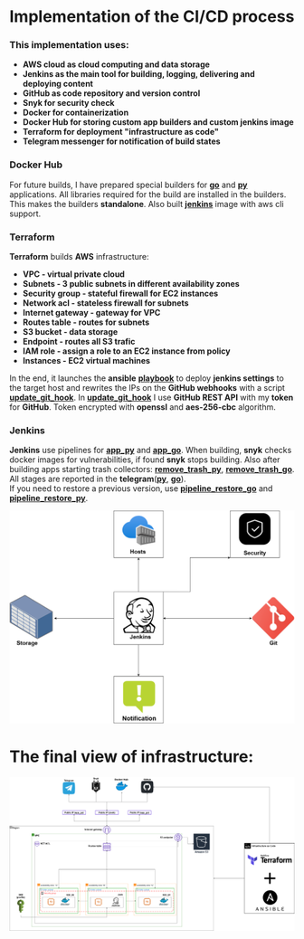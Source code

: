 # Implementation of the CI/CD process

### This implementation uses:
+ **AWS cloud as cloud computing and data storage**
+ **Jenkins as the main tool for building, logging, delivering and deploying content**
+ **GitHub as code repository and version control**
+ **Snyk for security check**
+ **Docker for сontainerization**
+ **Docker Hub for storing custom app builders and custom jenkins image**
+ **Terraform for deployment "infrastructure as code"**
+ **Telegram messenger for notification of build states**

### Docker Hub
For future builds, I have prepared special builders for **[go](https://hub.docker.com/layers/159441296/privetkakdela/devops_course/go_builder/images/sha256-46e2588e18895400c81d42bb1138e77df1835ed3b3a5a93e4e47a58994c9a14e?context=repo)** and **[py](https://hub.docker.com/layers/159379567/privetkakdela/devops_course/python_builder/images/sha256-0e06bcb4775030a27d6893093a732bce05d1a28e6d5908b376fd93198009e0b3?context=repo)** applications. All libraries required for the build are installed in the builders.  
This makes the builders **standalone**. Also built **[jenkins](https://hub.docker.com/layers/159681876/privetkakdela/devops_course/jenk_aws_cli/images/sha256-52f9e9c5263e19f859df92c02fe4acb000bad7069274d545af921cf628cedac3?context=repo)** image with aws cli support.


### Terraform
**Terraform** builds **AWS** infrastructure:
+ **VPC - virtual private cloud**
+ **Subnets - 3 public subnets in different availability zones**
+ **Security group - stateful firewall for EC2 instances**
+ **Network acl - stateless firewall for subnets**
+ **Internet gateway - gateway for VPC**
+ **Routes table - routes for subnets**
+ **S3 bucket - data storage**
+ **Endpoint - routes all S3 trafic**
+ **IAM role - assign a role to an EC2 instance from policy**
+ **Instances - EC2 virtual machines**

In the end, it launches the **ansible** **[playbook](https://github.com/CowboyFromHell/devops_course/blob/devops_master/exam_task/source/deploy_docker_jenk.yml)** to deploy **jenkins settings** to the target host and rewrites the IPs on the **GitHub webhooks** with a script **[update_git_hook](https://github.com/CowboyFromHell/devops_course/blob/devops_master/exam_task/source/update_git_hook)**.
In **[update_git_hook](https://github.com/CowboyFromHell/devops_course/blob/devops_master/exam_task/source/update_git_hook)** I use **GitHub REST API** with my **token** for **GitHub**. Token encrypted with **openssl** and **aes-256-cbc** algorithm.

### Jenkins
**Jenkins** use pipelines for **[app_py](https://github.com/CowboyFromHell/devops_course/blob/devops_master/exam_task/pipelines/pipeline_py)** and **[app_go](https://github.com/CowboyFromHell/devops_course/blob/devops_master/exam_task/pipelines/pipeline_go)**. When building, **snyk** checks docker images for vulnerabilities, if found **snyk** stops building. Also after building apps starting trash collectors: **[remove_trash_py](https://github.com/CowboyFromHell/devops_course/blob/devops_master/exam_task/pipelines/pipeline_trash_py_aws)**, **[remove_trash_go](https://github.com/CowboyFromHell/devops_course/blob/devops_master/exam_task/pipelines/pipeline_trash_go_aws)**. All stages are reported in the **telegram**(**[py](https://github.com/CowboyFromHell/devops_course/blob/devops_master/exam_task/pictures/py_tele.png)**, **[go](https://github.com/CowboyFromHell/devops_course/blob/devops_master/exam_task/pictures/go_tele.png)**).  
If you need to restore a previous version, use **[pipeline_restore_go](https://github.com/CowboyFromHell/devops_course/blob/devops_master/exam_task/pipelines/pipeline_restore_go)** and **[pipeline_restore_py](https://github.com/CowboyFromHell/devops_course/blob/devops_master/exam_task/pipelines/pipeline_restore_py)**.


![jenk_work](/exam_task/pictures/my_ci_cd.png)

# The final view of infrastructure:
![dip_work](/exam_task/pictures/Dip_inf.png)